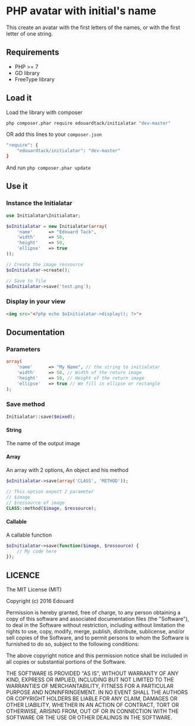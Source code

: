 # PHP avatar with initial's name

This create an avatar with the first letters of the names, or with the first letter of one string.

## Requirements

* PHP >= 7
* GD library
* FreeType library

## Load it

Load the library with composer

```sh
php composer.phar require edouardtack/initialatar "dev-master"
```

OR add this lines to your `composer.json`

```sh
"require": {
	"edouardtack/initialatar": "dev-master"
}
```

And run `php composer.phar update`

## Use it

### Instance the Initialatar

```php
use Initialatar\Initialatar;

$oInitialatar = new Initialatar(array(
    'name'      => "Edouard Tack",
    'width'     => 50,
    'height'    => 50,
    'ellipse'   => true
));

// Create the image ressource
$oInitialatar->create();

// Save to file
$oInitialatar->save('test.png');
```

### Display in your view

```html
<img src="<?php echo $oInitialatar->display(); ?>">
```

## Documentation

### Parameters

```php
array(
    'name'      => "My Name", // the string to initialatar
    'width'     => 50, // Width of the return image
    'height'    => 50, // Height of the return image
    'ellipse'   => true // We fill in ellipse or rectangle
);
```

### Save method

```php
Initialatar::save($mixed);
```

#### String

The name of the output image

#### Array

An array with 2 options, An object and his method

```php
$oInitialatar->save(array('CLASS', 'METHOD'));

// This option expect 2 parameter
// $image
// $ressource of image
CLASS::method($image, $ressource);
```

#### Callable

A callable function

```php
$oInitialatar->save(function($image, $ressource) {
    // My code here
});
```

## LICENCE

The MIT License (MIT)

Copyright (c) 2016 Edouard

Permission is hereby granted, free of charge, to any person obtaining a copy
of this software and associated documentation files (the "Software"), to deal
in the Software without restriction, including without limitation the rights
to use, copy, modify, merge, publish, distribute, sublicense, and/or sell
copies of the Software, and to permit persons to whom the Software is
furnished to do so, subject to the following conditions:

The above copyright notice and this permission notice shall be included in all
copies or substantial portions of the Software.

THE SOFTWARE IS PROVIDED "AS IS", WITHOUT WARRANTY OF ANY KIND, EXPRESS OR
IMPLIED, INCLUDING BUT NOT LIMITED TO THE WARRANTIES OF MERCHANTABILITY,
FITNESS FOR A PARTICULAR PURPOSE AND NONINFRINGEMENT. IN NO EVENT SHALL THE
AUTHORS OR COPYRIGHT HOLDERS BE LIABLE FOR ANY CLAIM, DAMAGES OR OTHER
LIABILITY, WHETHER IN AN ACTION OF CONTRACT, TORT OR OTHERWISE, ARISING FROM,
OUT OF OR IN CONNECTION WITH THE SOFTWARE OR THE USE OR OTHER DEALINGS IN THE
SOFTWARE.
